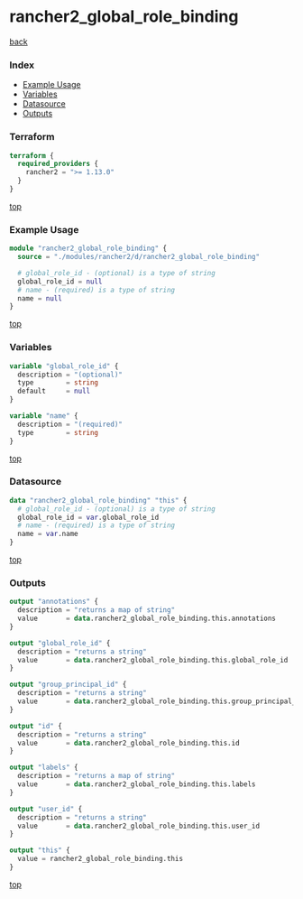 # rancher2_global_role_binding

[back](../rancher2.md)

### Index

- [Example Usage](#example-usage)
- [Variables](#variables)
- [Datasource](#datasource)
- [Outputs](#outputs)

### Terraform

```terraform
terraform {
  required_providers {
    rancher2 = ">= 1.13.0"
  }
}
```

[top](#index)

### Example Usage

```terraform
module "rancher2_global_role_binding" {
  source = "./modules/rancher2/d/rancher2_global_role_binding"

  # global_role_id - (optional) is a type of string
  global_role_id = null
  # name - (required) is a type of string
  name = null
}
```

[top](#index)

### Variables

```terraform
variable "global_role_id" {
  description = "(optional)"
  type        = string
  default     = null
}

variable "name" {
  description = "(required)"
  type        = string
}
```

[top](#index)

### Datasource

```terraform
data "rancher2_global_role_binding" "this" {
  # global_role_id - (optional) is a type of string
  global_role_id = var.global_role_id
  # name - (required) is a type of string
  name = var.name
}
```

[top](#index)

### Outputs

```terraform
output "annotations" {
  description = "returns a map of string"
  value       = data.rancher2_global_role_binding.this.annotations
}

output "global_role_id" {
  description = "returns a string"
  value       = data.rancher2_global_role_binding.this.global_role_id
}

output "group_principal_id" {
  description = "returns a string"
  value       = data.rancher2_global_role_binding.this.group_principal_id
}

output "id" {
  description = "returns a string"
  value       = data.rancher2_global_role_binding.this.id
}

output "labels" {
  description = "returns a map of string"
  value       = data.rancher2_global_role_binding.this.labels
}

output "user_id" {
  description = "returns a string"
  value       = data.rancher2_global_role_binding.this.user_id
}

output "this" {
  value = rancher2_global_role_binding.this
}
```

[top](#index)